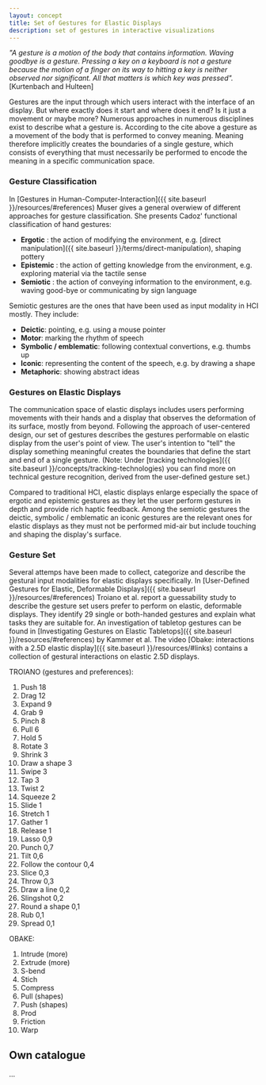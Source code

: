 ```yaml
---
layout: concept
title: Set of Gestures for Elastic Displays
description: set of gestures in interactive visualizations
---
```

*"A gesture is a motion of the body that contains information. Waving goodbye is a gesture. Pressing a key on a keyboard is not a gesture because the motion of a finger on its way to hitting a key is neither observed nor significant. All that matters is which key was pressed".* [Kurtenbach and Hulteen]

Gestures are the input through which users interact with the interface of an display. But where exactly does it start and where does it end? Is it just a movement or maybe more? Numerous approaches in numerous disciplines exist to describe what a gesture is. According to the cite above a gesture as a movement of the body that is performed to convey meaning. Meaning therefore implicitly creates the boundaries of a single gesture, which consists of everything that must necessarily be performed to encode the meaning in a specific communication space.

### Gesture Classification

In [Gestures in Human-Computer-Interaction]({{ site.baseurl }}/resources/#references) Muser gives a general overwiew of different approaches for gesture classification. She presents Cadoz' functional classification of hand gestures:

- **Ergotic** : the action of modifying the environment, e.g. [direct manipulation]({{ site.baseurl }}/terms/direct-manipulation), shaping pottery
- **Epistemic** : the action of getting knowledge from the environment, e.g. exploring material via the tactile sense
- **Semiotic** : the action of conveying information to the environment, e.g. waving good-bye or communicating by sign language 

Semiotic gestures are the ones that have been used as input modality in HCI mostly. They include:

- **Deictic**: pointing, e.g. using a mouse pointer
- **Motor**: marking the rhythm of speech 
- **Symbolic / emblematic**: following contextual convertions, e.g. thumbs up
- **Iconic**: representing the content of the speech, e.g. by drawing a shape
- **Metaphoric**: showing abstract ideas

### Gestures on Elastic Displays
 The communication space of elastic displays includes users performing movements with their hands and a display that observes the deformation of its surface, mostly from beyond. Following the approach of user-centered design, our set of gestures describes the gestures performable on elastic display from the user's point of view. The user's intention to "tell" the display something meaningful creates the boundaries that define the start and end of a single gesture. (Note: Under [tracking technologies]({{ site.baseurl }}/concepts/tracking-technologies) you can find more on technical gesture recognition, derived from the user-defined gesture set.)
 
 Compared to traditional HCI, elastic displays enlarge especially the space of ergotic and epistemic gestures as they let the user perform gestures in depth and provide rich haptic feedback. Among the semiotic gestures the deictic, symbolic / emblematic an iconic gestures are the relevant ones for elastic displays as they must not be performed mid-air but include touching and shaping the display's surface. 

### Gesture Set

Several attemps have been made to collect, categorize and describe the gestural input modalities for elastic displays specifically. In [User-Defined Gestures for Elastic, Deformable Displays]({{ site.baseurl }}/resources/#references) Troiano et al. report a guessability study to describe the gesture set users prefer to perform on elastic, deformable displays. They identify 29 single or both-handed gestures and explain what tasks they are suitable for. An investigation of tabletop gestures can be found in [Investigating Gestures on Elastic Tabletops]({{ site.baseurl }}/resources/#references) by Kammer et al. The video [Obake: interactions with a 2.5D elastic display]({{ site.baseurl }}/resources/#links) contains a collection of gestural interactions on elastic 2.5D displays.

TROIANO (gestures and preferences):
1. Push 18 
2. Drag 12 
3. Expand 9 
4. Grab 9 
5. Pinch 8 
6. Pull 6 
7. Hold 5 
8. Rotate 3 
9. Shrink 3 
10. Draw a shape 3 
11. Swipe 3  
12. Tap 3 
13. Twist 2 
14. Squeeze 2 
15. Slide 1 
16. Stretch 1 
17. Gather 1 
18. Release 1
19. Lasso 0,9 
20. Punch 0,7 
21. Tilt 0,6 
22. Follow the contour 0,4 
23. Slice 0,3 
24. Throw 0,3 
25. Draw a line 0,2 
26. Slingshot 0,2
27. Round a shape 0,1 
28. Rub 0,1 
29. Spread 0,1 

OBAKE:
1. Intrude (more)
2. Extrude (more)
3. S-bend
4. Stich
5. Compress
6. Pull (shapes)
7. Push (shapes)
8. Prod
9. Friction
10. Warp

## Own catalogue
...

